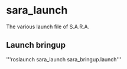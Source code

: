 # sara_launch
The various launch file of S.A.R.A.

## Launch bringup

'''roslaunch sara_launch sara_bringup.launch'''

